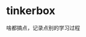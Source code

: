























































































































# tinkerbox
啥都搞点，记录点别的学习过程

